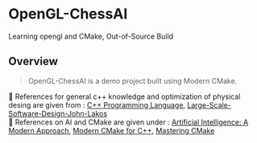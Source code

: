 # OpenGL-ChessAI
Learning opengl and CMake, Out-of-Source Build

## Overview
> OpenGL-ChessAI is a demo project built using Modern CMake.

💬 References for general c++ knowledge and optimization of physical desing are given from : [C++ Programming Language](https://www.amazon.ca/C-Programming-Language-4th/dp/0321563840/ref=sr_1_6?crid=1NJCZVP0FQ11N&keywords=c%2B%2B+programming&qid=1668273337&qu=eyJxc2MiOiI0Ljk0IiwicXNhIjoiNC4yNSIsInFzcCI6IjMuOTUifQ%3D%3D&sprefix=c%2B%2B+programming%2Caps%2C88&sr=8-6), [Large-Scale-Software-Design-John-Lakos](https://www.amazon.ca/Large-Scale-Software-Design-John-Lakos/dp/0201633620)</br>
💬 References on AI and CMake are given under : [Artificial Intelligence: A Modern Approach](https://www.amazon.ca/Artificial-Intelligence-Approach-Stuart-Russell/dp/0134610997), [Modern CMake for C++](https://www.amazon.ca/Modern-CMake-Discover-approach-packaging/dp/1801070059), [Mastering CMake](https://www.amazon.ca/Mastering-CMake-Ken-Martin/dp/1930934319)
